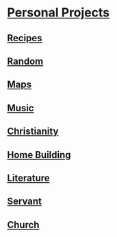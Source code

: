 # [Personal Projects](https://benklassen77.github.io)

## [Recipes](cooking/)

## [Random](random/)

## [Maps](maps/)

## [Music](music/)

## [Christianity](christianity/)

## [Home Building](other/homebuilding.md)

## [Literature](literature/)

## [Servant](servant/)

## [Church](https://benklassen77.github.io/church/)
